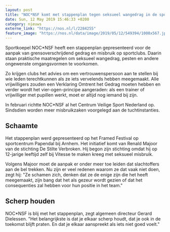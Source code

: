 ```yaml
---
layout: post
title: "NOC*NSF komt met stappenplan tegen seksueel wangedrag in de sport"
date: Sun, 12 May 2019 15:46:33 +0200
category: nieuws
externe_link: "https://nos.nl/l/2284255"
feature_image: "https://nos.nl/data/image/2019/05/12/549394/1008x567.jpg"
---
```


<p>Sportkoepel NOC*NSF heeft een stappenplan gepresenteerd voor de aanpak van grensoverschrijdend gedrag en misbruik op sportclubs. Daarin staan praktische maatregelen om seksueel wangedrag, pesten en andere ongewenste omgangsvormen te voorkomen.</p>
<p>Zo krijgen clubs het advies om een vertrouwenspersoon aan te stellen bij wie leden terechtkunnen als ze iets vervelends hebben meegemaakt. Alle vrijwilligers zouden een Verklaring Omtrent het Gedrag moeten hebben en verder wordt het vier-ogen-principe aangeraden: als een trainer of vrijwilliger met pupillen werkt, moet er altijd nog iemand bij zijn.</p>
<p>In februari richtte NOC*NSF al het Centrum Veilige Sport Nederland op. Sindsdien worden meer misbruikzaken voorgelegd aan de tuchtinstanties.</p>
<h2>Schaamte</h2>
<p>Het stappenplan werd gepresenteerd op het Framed Festival op sportcentrum Papendal bij Arnhem. Het initiatief komt van Renald Majoor van de stichting De Stilte Verbroken. Hij begon zijn stichting omdat hij op 12-jarige leeftijd zelf bij Vitesse te maken kreeg met seksueel misbruik.</p>
<p>Volgens Majoor moet de aanpak er onder meer toe leiden dat slachtoffers aan de bel trekken. Nu zijn er veel redenen waarom ze dat vaak niet doen, zegt hij: "Ze schamen zich, denken dat ze de enige zijn die het heeft meegemaakt, zijn bang dat het als gezeur wordt gezien of dat het consequenties zal hebben voor hun positie in het team."</p>
<h2>Scherp houden</h2>
<p>NOC*NSF is blij met het stappenplan, zegt algemeen directeur Gerard Dielessen. "Het belangrijkste is dat je elkaar scherp houdt, dat je ook in de toekomst blijft praten. En dat je elkaar aanspreekt als iets niet goed voelt."</p>
